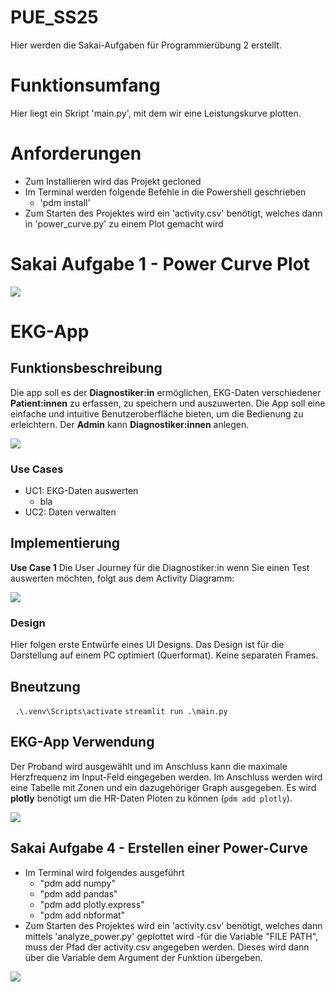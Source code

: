 # PUE_SS25

Hier werden die Sakai-Aufgaben für Programmierübung 2 erstellt.

# Funktionsumfang

Hier liegt ein Skript 'main.py', mit dem wir eine Leistungskurve plotten.

# Anforderungen

- Zum Installieren wird das Projekt gecloned
- Im Terminal werden folgende Befehle in die Powershell geschrieben
    - 'pdm install'
- Zum Starten des Projektes wird ein 'activity.csv' benötigt, welches dann in 'power_curve.py' zu einem Plot gemacht wird

# Sakai Aufgabe 1 - Power Curve Plot
![](figures/power_curve.png)

# EKG-App

## Funktionsbeschreibung

Die app soll es der __Diagnostiker:in__ ermöglichen, EKG-Daten verschiedener __Patient:innen__ zu erfassen, zu speichern und auszuwerten. Die App soll eine einfache und intuitive Benutzeroberfläche bieten, um die Bedienung zu erleichtern. Der __Admin__ kann __Diagnostiker:innen__ anlegen.

![](docs/UML_UseCase.png)

### Use Cases

- UC1: EKG-Daten auswerten
    - bla
- UC2: Daten verwalten

## Implementierung

__Use Case 1__ Die User Journey für die Diagnostiker:in wenn Sie einen Test auswerten möchten, folgt aus dem Activity Diagramm:

![](docs/ekg_data_acticity.svg)

### Design

Hier folgen erste Entwürfe eines UI Designs. Das Design ist für die Darstellung auf einem PC optimiert (Querformat). Keine separaten Frames.


## Bneutzung

` .\.venv\Scripts\activate`
`streamlit run .\main.py`

## EKG-App Verwendung

Der Proband wird ausgewählt und im Anschluss kann die maximale Herzfrequenz im Input-Feld eingegeben werden. Im Anschluss werden wird eine Tabelle mit Zonen und ein dazugehöriger Graph ausgegeben. Es wird __plotly__ benötigt um die HR-Daten Ploten zu können (`pdm add plotly`).

![](docs/app_beispiel_1.png)

## Sakai Aufgabe 4 - Erstellen einer Power-Curve

- Im Terminal wird folgendes ausgeführt
    - "pdm add numpy"
    - "pdm add pandas"
    - "pdm add plotly.express"
    - "pdm add nbformat"
- Zum Starten des Projektes wird ein 'activity.csv' benötigt, welches dann mittels 'analyze_power.py' geplottet wird
-für die Variable "FILE PATH", muss der Pfad der activity.csv angegeben werden. Dieses wird dann über die Variable dem Argument der Funktion übergeben.

![](power_curve_plot.png)


